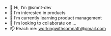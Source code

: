 - 👋 Hi, I’m @smnt-dev
- 👀 I’m interested in products
- 🌱 I’m currently learning product management
- 💞️ I’m looking to collaborate on ...
- 📫 Reach me: workingwithsomnath@gmail.com

<!---
smnt-dev/smnt-dev is a ✨ special ✨ repository because its `README.md` (this file) appears on your GitHub profile.
You can click the Preview link to take a look at your changes.
--->
